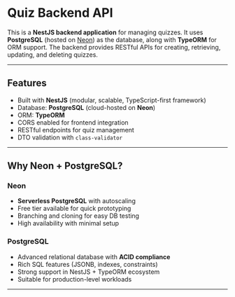 # Quiz Backend API

This is a **NestJS backend application** for managing quizzes. It uses **PostgreSQL** (hosted on [Neon](https://neon.tech/)) as the database, along with **TypeORM** for ORM support. The backend provides RESTful APIs for creating, retrieving, updating, and deleting quizzes.

---

## Features
- Built with **NestJS** (modular, scalable, TypeScript-first framework)
- Database: **PostgreSQL** (cloud-hosted on **Neon**)
- ORM: **TypeORM**
- CORS enabled for frontend integration
- RESTful endpoints for quiz management
- DTO validation with `class-validator`

---

## Why Neon + PostgreSQL?

### Neon
- **Serverless PostgreSQL** with autoscaling
- Free tier available for quick prototyping
- Branching and cloning for easy DB testing
- High availability with minimal setup

### PostgreSQL
- Advanced relational database with **ACID compliance**
- Rich SQL features (JSONB, indexes, constraints)
- Strong support in NestJS + TypeORM ecosystem
- Suitable for production-level workloads

---
